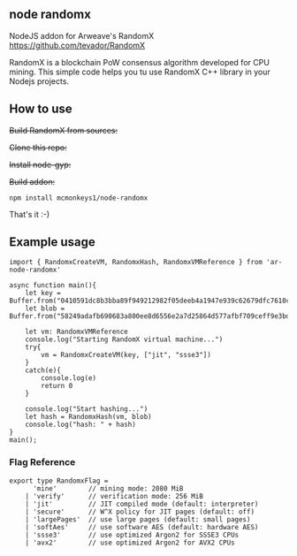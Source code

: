 ## node randomx
NodeJS addon for Arweave's RandomX https://github.com/tevador/RandomX

RandomX is a blockchain PoW consensus algorithm developed for CPU mining.
This simple code helps you tu use RandomX C++ library in your Nodejs projects. 

## How to use
~~Build RandomX from sources:~~

~~Clone this repo:~~

~~Install node-gyp:~~

~~Build addon:~~
```
npm install mcmonkeys1/node-randomx
```
That's it :-)

## Example usage
```
import { RandomxCreateVM, RandomxHash, RandomxVMReference } from 'ar-node-randomx'

async function main(){
	let key = Buffer.from("0410591dc8b3bba89f949212982f05deeb4a1947e939c62679dfc7610c62")
	let blob = Buffer.from("58249adafb690683a800ee8d6556e2a7d25864d577afbf709ceff9e3bdd5ebae")

	let vm: RandomxVMReference
	console.log("Starting RandomX virtual machine...")
	try{
		vm = RandomxCreateVM(key, ["jit", "ssse3"])
	}
	catch(e){
		console.log(e)
		return 0
	}

	console.log("Start hashing...")
	let hash = RandomxHash(vm, blob)
	console.log("hash: " + hash)
}
main();

```

### Flag Reference

```
export type RandomxFlag = 
	  'mine'        // mining mode: 2080 MiB
	| 'verify'      // verification mode: 256 MiB
	| 'jit'         // JIT compiled mode (default: interpreter)
	| 'secure'      // W^X policy for JIT pages (default: off)
	| 'largePages'  // use large pages (default: small pages)
	| 'softAes'     // use software AES (default: hardware AES)
	| 'ssse3'       // use optimized Argon2 for SSSE3 CPUs
	| 'avx2'        // use optimized Argon2 for AVX2 CPUs
```

